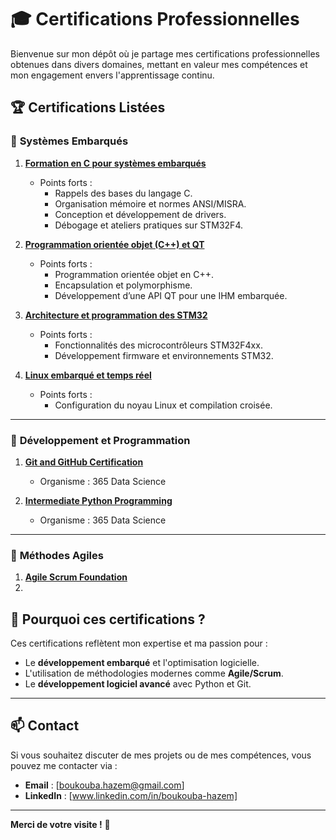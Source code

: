 # 🎓 **Certifications Professionnelles**

Bienvenue sur mon dépôt où je partage mes certifications professionnelles obtenues dans divers domaines, mettant en valeur mes compétences et mon engagement envers l'apprentissage continu. 

## 🏆 **Certifications Listées**

### 📂 **Systèmes Embarqués**
1. **[Formation en C pour systèmes embarqués](Certifications/Formation_Systeme_Embarqué_certification_CSF.pdf)**  
   - Points forts :  
     - Rappels des bases du langage C.  
     - Organisation mémoire et normes ANSI/MISRA.  
     - Conception et développement de drivers.  
     - Débogage et ateliers pratiques sur STM32F4.  
    
2. **[Programmation orientée objet (C++) et QT](Certifications/Formation_Systeme_Embarqué_certification_CSF.pdf)**  
   - Points forts :  
     - Programmation orientée objet en C++.  
     - Encapsulation et polymorphisme.  
     - Développement d’une API QT pour une IHM embarquée.  

3. **[Architecture et programmation des STM32](Certifications/Formation_Systeme_Embarqué_certification_CSF.pdf)**  
   - Points forts :  
     - Fonctionnalités des microcontrôleurs STM32F4xx.  
     - Développement firmware et environnements STM32.  

4. **[Linux embarqué et temps réel](Certifications/Formation_Systeme_Embarqué_certification_CSF.pdf)**  
   - Points forts :  
     - Configuration du noyau Linux et compilation croisée.  
 
---

### 📂 **Développement et Programmation**
1. **[Git and GitHub Certification](Certifications/git_github_certification.pdf)**  
   - Organisme : 365 Data Science  
  
2. **[Intermediate Python Programming](Certifications/intermediate_python_programming_certification.pdf)**  
   - Organisme : 365 Data Science


---

### 📂 **Méthodes Agiles**
1. **[Agile Scrum Foundation](Certifications/agile_scrum_foundation.pdf)**
2. 
   
  
## 🌟 **Pourquoi ces certifications ?**
Ces certifications reflètent mon expertise et ma passion pour :  
- Le **développement embarqué** et l'optimisation logicielle.  
- L'utilisation de méthodologies modernes comme **Agile/Scrum**.  
- Le **développement logiciel avancé** avec Python et Git.  

---

## 📫 **Contact**
Si vous souhaitez discuter de mes projets ou de mes compétences, vous pouvez me contacter via :  
- **Email** : [boukouba.hazem@gmail.com]
- **LinkedIn** : [www.linkedin.com/in/boukouba-hazem]

---

**Merci de votre visite !** 🚀
